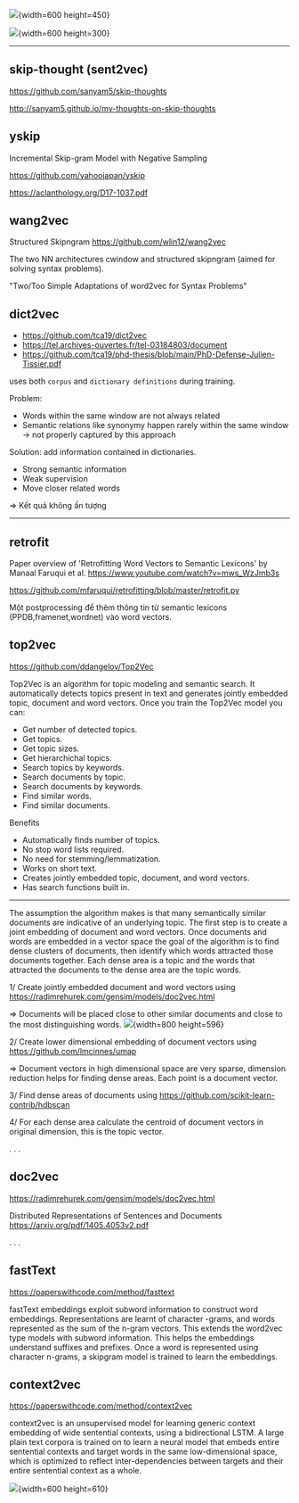 ![](files/xxx2vec.png){width=600 height=450}

![](files/xxx2vec2.png){width=600 height=300}

- - -

## skip-thought (sent2vec)

https://github.com/sanyam5/skip-thoughts

http://sanyam5.github.io/my-thoughts-on-skip-thoughts


## yskip

Incremental Skip-gram Model with Negative Sampling

https://github.com/yahoojapan/yskip

https://aclanthology.org/D17-1037.pdf



## wang2vec

Structured Skipngram https://github.com/wlin12/wang2vec

The two NN architectures cwindow and structured skipngram (aimed for solving syntax problems).

"Two/Too Simple Adaptations of word2vec for Syntax Problems"

## dict2vec

* https://github.com/tca19/dict2vec
* https://tel.archives-ouvertes.fr/tel-03184803/document
* https://github.com/tca19/phd-thesis/blob/main/PhD-Defense-Julien-Tissier.pdf

uses both `corpus` and `dictionary definitions` during training.

Problem:
- Words within the same window are not always related
- Semantic relations like synonymy happen rarely within the same window → not properly captured by this approach

Solution: add information contained in dictionaries.
- Strong semantic information
- Weak supervision
- Move closer related words

=> Kết quả không ấn tượng

- - - - - -


## retrofit

Paper overview of 'Retrofitting Word Vectors to Semantic Lexicons' by Manaal Faruqui et al.
https://www.youtube.com/watch?v=mws_WzJmb3s

https://github.com/mfaruqui/retrofitting/blob/master/retrofit.py

Một postprocessing để thêm thông tin từ semantic lexicons (PPDB,framenet,wordnet) vào word vectors.


## top2vec

https://github.com/ddangelov/Top2Vec

Top2Vec is an algorithm for topic modeling and semantic search. It automatically detects topics present in text and generates jointly embedded topic, document and word vectors. Once you train the Top2Vec model you can:

* Get number of detected topics.
* Get topics.
* Get topic sizes.
* Get hierarchichal topics.
* Search topics by keywords.
* Search documents by topic.
* Search documents by keywords.
* Find similar words.
* Find similar documents.

Benefits
* Automatically finds number of topics.
* No stop word lists required.
* No need for stemming/lemmatization.
* Works on short text.
* Creates jointly embedded topic, document, and word vectors.
* Has search functions built in.

- - -

The assumption the algorithm makes is that many semantically similar documents are indicative of an underlying topic. The first step is to create a joint embedding of document and word vectors. Once documents and words are embedded in a vector space the goal of the algorithm is to find dense clusters of documents, then identify which words attracted those documents together. Each dense area is a topic and the words that attracted the documents to the dense area are the topic words.

1/ Create jointly embedded document and word vectors using 
https://radimrehurek.com/gensim/models/doc2vec.html

=> Documents will be placed close to other similar documents and close to the most distinguishing words. ![](files/doc_word_embedding.png){width=800 height=596}

2/ Create lower dimensional embedding of document vectors using 
https://github.com/lmcinnes/umap

=> Document vectors in high dimensional space are very sparse, dimension reduction helps for finding dense areas. Each point is a document vector.

3/ Find dense areas of documents using
https://github.com/scikit-learn-contrib/hdbscan

4/ For each dense area calculate the centroid of document vectors in original dimension, this is the topic vector.

. . .


## doc2vec

https://radimrehurek.com/gensim/models/doc2vec.html

Distributed Representations of Sentences and Documents
https://arxiv.org/pdf/1405.4053v2.pdf

. . .

## fastText

https://paperswithcode.com/method/fasttext

fastText embeddings exploit subword information to construct word embeddings. Representations are learnt of character -grams, and words represented as the sum of the n-gram vectors. This extends the word2vec type models with subword information. This helps the embeddings understand suffixes and prefixes. Once a word is represented using character n-grams, a skipgram model is trained to learn the embeddings.


## context2vec

https://paperswithcode.com/method/context2vec

context2vec is an unsupervised model for learning generic context embedding of wide sentential contexts, using a bidirectional LSTM. A large plain text corpora is trained on to learn a neural model that embeds entire sentential contexts and target words in the same low-dimensional space, which is optimized to reflect inter-dependencies between targets and their entire sentential context as a whole.

![](files/context2vec.png){width=600 height=610}